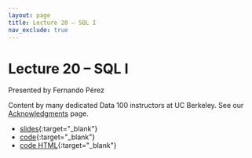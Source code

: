 ```yaml
---
layout: page
title: Lecture 20 – SQL I
nav_exclude: true
---
```


# Lecture 20 – SQL I

Presented by Fernando Pérez

Content by many dedicated Data 100 instructors at UC Berkeley. See our [Acknowledgments](../../acks) page.

- [slides](https://docs.google.com/presentation/d/151i0qnD-ExbqXqxDZRXU0KoGnDWdDSZmcoyNV8DBP-Q/edit?usp=sharing){:target="_blank"}
- [code](https://data100.datahub.berkeley.edu/hub/user-redirect/git-pull?repo=https%3A%2F%2Fgithub.com%2FDS-100%2Ffa23-student&urlpath=lab%2Ftree%2Ffa23-student%2Flecture%2Flec20%2Flec20.ipynb&branch=main){:target="_blank"}
- [code HTML](../../resources/assets/lectures/lec20/lec20.html){:target="_blank"}
<!-- - [recording](https://youtu.be/B6b8n7lVKY0){:target="_blank"} -->